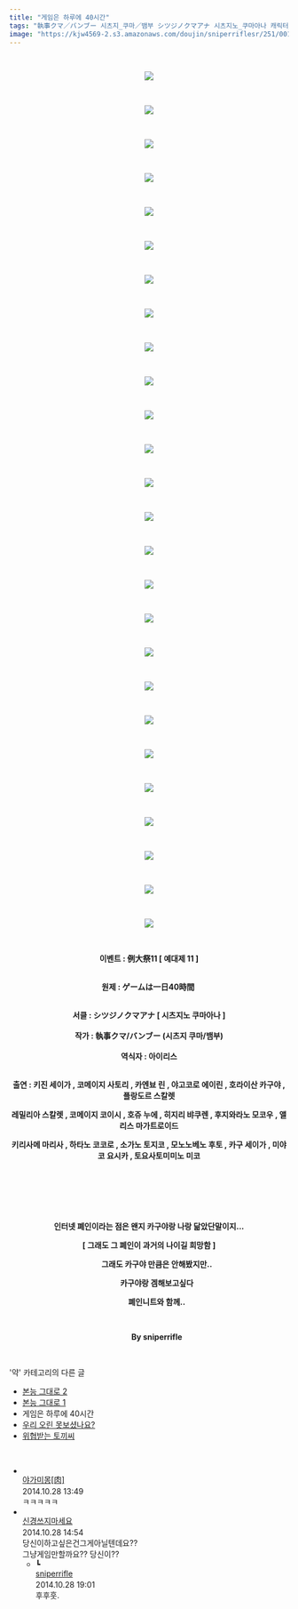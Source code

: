 ```yaml
---
title: "게임은 하루에 40시간"
tags: "執事クマ／バンブー 시츠지_쿠마／뱀부 シツジノクマアナ 시츠지노_쿠마아나 캐릭터_키진_세이자 캐릭터_코메이지_사토리 캐릭터_카엔뵤_린 캐릭터_야고코로_에이린 캐릭터_호라이산_카구야 캐릭터_플랑드르_스칼렛 캐릭터_레밀리아_스칼렛 캐릭터_코메이지_코이시 캐릭터_호쥬_누에 캐릭터_히지리_뱌쿠렌 캐릭터_후지와라노_모코우 캐릭터_앨리스_마가트로이드 캐릭터_키리사메_마리사 캐릭터_하타노_코코로 캐릭터_소가노_토지코 캐릭터_모노노베노_후토 캐릭터_카쿠_세이가 캐릭터_미야코_요시카 캐릭터_토요사토미미노_미코 이벤트_例大祭11 이벤트_예대제_11 약"
image: "https://kjw4569-2.s3.amazonaws.com/doujin/sniperriflesr/251/001.png"
---
```

<div class="article">
<p style="TEXT-ALIGN: center"><strong> </strong></p>
<p style="TEXT-ALIGN: center"><strong><img src="{{ site.imgserver9 }}/sniperriflesr/251/001.png"/></strong></p>
<p style="TEXT-ALIGN: center"><strong></strong> </p>
<p style="TEXT-ALIGN: center"><strong><img src="{{ site.imgserver9 }}/sniperriflesr/251/002.png"/></strong></p>
<p style="TEXT-ALIGN: center"><strong></strong> </p>
<p style="TEXT-ALIGN: center"><strong><img src="{{ site.imgserver9 }}/sniperriflesr/251/003.png"/></strong></p>
<p style="TEXT-ALIGN: center"><strong></strong> </p>
<p style="TEXT-ALIGN: center"><strong><img src="{{ site.imgserver9 }}/sniperriflesr/251/004.png"/></strong></p>
<p style="TEXT-ALIGN: center"><strong></strong> </p>
<p style="TEXT-ALIGN: center"><strong><img src="{{ site.imgserver9 }}/sniperriflesr/251/005.png"/></strong></p>
<p style="TEXT-ALIGN: center"><strong></strong> </p>
<p style="TEXT-ALIGN: center"><strong><img src="{{ site.imgserver9 }}/sniperriflesr/251/006.png"/></strong></p>
<p style="TEXT-ALIGN: center"><strong></strong> </p>
<p style="TEXT-ALIGN: center"><strong><img src="{{ site.imgserver9 }}/sniperriflesr/251/007.png"/></strong></p>
<p style="TEXT-ALIGN: center"><strong></strong> </p>
<p style="TEXT-ALIGN: center"><strong><img src="{{ site.imgserver9 }}/sniperriflesr/251/008.png"/></strong></p>
<p style="TEXT-ALIGN: center"><strong></strong> </p>
<p style="TEXT-ALIGN: center"><strong><img src="{{ site.imgserver9 }}/sniperriflesr/251/009.png"/></strong></p>
<p style="TEXT-ALIGN: center"><strong></strong> </p>
<p style="TEXT-ALIGN: center"><strong><img src="{{ site.imgserver9 }}/sniperriflesr/251/010.png"/></strong></p>
<p style="TEXT-ALIGN: center"><strong></strong> </p>
<p style="TEXT-ALIGN: center"><strong><img src="{{ site.imgserver9 }}/sniperriflesr/251/011.png"/></strong></p>
<p style="TEXT-ALIGN: center"><strong></strong> </p>
<p style="TEXT-ALIGN: center"><strong><img src="{{ site.imgserver9 }}/sniperriflesr/251/012.png"/></strong></p>
<p style="TEXT-ALIGN: center"><strong></strong> </p>
<p style="TEXT-ALIGN: center"><strong><img src="{{ site.imgserver9 }}/sniperriflesr/251/013.png"/></strong></p>
<p style="TEXT-ALIGN: center"><strong></strong> </p>
<p style="TEXT-ALIGN: center"><strong><img src="{{ site.imgserver9 }}/sniperriflesr/251/014.png"/></strong></p>
<p style="TEXT-ALIGN: center"><strong></strong> </p>
<p style="TEXT-ALIGN: center"><strong><img src="{{ site.imgserver9 }}/sniperriflesr/251/015.png"/></strong></p>
<p style="TEXT-ALIGN: center"><strong></strong> </p>
<p style="TEXT-ALIGN: center"><strong><img src="{{ site.imgserver9 }}/sniperriflesr/251/016.png"/></strong></p>
<p style="TEXT-ALIGN: center"><strong></strong> </p>
<p style="TEXT-ALIGN: center"><strong><img src="{{ site.imgserver9 }}/sniperriflesr/251/017.png"/></strong></p>
<p style="TEXT-ALIGN: center"><strong></strong> </p>
<p style="TEXT-ALIGN: center"><strong><img src="{{ site.imgserver9 }}/sniperriflesr/251/018.png"/></strong></p>
<p style="TEXT-ALIGN: center"><strong></strong> </p>
<p style="TEXT-ALIGN: center"><strong><img src="{{ site.imgserver9 }}/sniperriflesr/251/019.png"/></strong></p>
<p style="TEXT-ALIGN: center"><strong></strong> </p>
<p style="TEXT-ALIGN: center"><strong><img src="{{ site.imgserver9 }}/sniperriflesr/251/020.png"/></strong></p>
<p style="TEXT-ALIGN: center"><strong></strong> </p>
<p style="TEXT-ALIGN: center"><strong><img src="{{ site.imgserver9 }}/sniperriflesr/251/021.png"/></strong></p>
<p style="TEXT-ALIGN: center"><strong></strong> </p>
<p style="TEXT-ALIGN: center"><strong><img src="{{ site.imgserver9 }}/sniperriflesr/251/022.png"/></strong></p>
<p style="TEXT-ALIGN: center"><strong></strong> </p>
<p style="TEXT-ALIGN: center"><strong><img src="{{ site.imgserver9 }}/sniperriflesr/251/023.png"/></strong></p>
<p style="TEXT-ALIGN: center"><strong></strong> </p>
<p style="TEXT-ALIGN: center"><strong><img src="{{ site.imgserver9 }}/sniperriflesr/251/024.png"/></strong></p>
<p style="TEXT-ALIGN: center"><strong></strong> </p>
<p style="TEXT-ALIGN: center"><strong><img src="{{ site.imgserver9 }}/sniperriflesr/251/025.png"/></strong></p>
<p style="TEXT-ALIGN: center"><strong></strong> </p>
<p style="TEXT-ALIGN: center"><strong><img src="{{ site.imgserver9 }}/sniperriflesr/251/026.png"/></strong></p>
<p style="TEXT-ALIGN: center"><strong></strong> </p>
<p style="TEXT-ALIGN: center"><strong>이벤트 : 例大祭11 [ 예대제 11 ]</strong></p>
<p style="TEXT-ALIGN: center"><br/><strong>원제 : ゲームは一日40時間  </strong></p>
<p style="TEXT-ALIGN: center"><br class="Apple-interchange-newline"/><strong>서클 : シツジノクマアナ [ 시츠지노 쿠마아나 ]<br/><br/>작가 : 執事クマ/バンブー (시츠지 쿠마/뱀부)<br/><br/>역식자 : 아이리스 </strong></p>
<p style="TEXT-ALIGN: center"><br/><strong>출연 : 키진 세이가 , 코메이지 사토리 , 카엔뵤 린 , 야고코로 에이린 , 호라이산 카구야 , 플랑도르 스칼렛 </strong></p>
<p style="TEXT-ALIGN: center"><strong>레밀리아 스칼렛 , 코메이지 코이시 , 호쥬 누에 , 히지리 뱌쿠렌 , 후지와라노 모코우 , 앨리스 마가트로이드</strong></p>
<p style="TEXT-ALIGN: center"><strong>키리사메 마리사 , 하타노 코코로 , 소가노 토지코 , 모노노베노 후토 , 카구 세이가 , 미야코 요시카 , 토요사토미미노 미코</strong></p>
<p style="TEXT-ALIGN: center"><strong></strong> </p>
<p style="TEXT-ALIGN: center"><strong></strong> </p>
<p style="TEXT-ALIGN: center"><strong></strong> </p>
<p style="TEXT-ALIGN: center"><strong>인터넷 폐인이라는 점은 왠지 카구야랑 나랑 닮았단말이지...</strong></p>
<p style="TEXT-ALIGN: center"><strong>[ 그래도 그 폐인이 과거의 나이길 희망함 ]</strong></p>
<p style="TEXT-ALIGN: center; MARGIN-LEFT: 2em"><strong>그래도 카구야 만큼은 안해봤지만..</strong></p>
<p style="TEXT-ALIGN: center; MARGIN-LEFT: 2em"><strong>카구야랑 겜해보고싶다</strong></p>
<p style="TEXT-ALIGN: center; MARGIN-LEFT: 2em"><strong>폐인니트와 함께..</strong></p>
<p style="TEXT-ALIGN: center; MARGIN-LEFT: 2em"><strong></strong> </p>
<p style="TEXT-ALIGN: center; MARGIN-LEFT: 2em"><strong>By sniperrifle</strong></p>
<p style="TEXT-ALIGN: center"><strong></strong></p>
</div><br/>
<div class="another">
<p>'약' 카테고리의 다른 글</p>
<ul>
<li><a href="/sniperriflesr_257">본능 그대로 2</a></li>
<li><a href="/sniperriflesr_256">본능 그대로 1</a></li>
<li>게임은 하루에 40시간</li>
<li><a href="/sniperriflesr_250">우리 오린 못보셨나요?</a></li>
<li><a href="/sniperriflesr_247">위협받는 토끼씨</a></li>
</ul>
</div><br/>
<div class="comment" id="commentListBlock_251" style="display:block"><ul><li class="firstCmt"><div class="opinionListMenu">
<div class="icon"><img alt="" class="myicon" src="http://cfile214.uf.daum.net/M21x21/2459A439544D23B32904F6"/></div>
<div class="fl">
<a class="bold" href="http://blog.daum.net/risiek" target="_blank">야가미몽[肉] </a>
<div style="width: 1px; height: 1px; overflow: hidden; visibility: hidden; border:1px solid red">
<span id="uname323" style="display:none;">야가미몽[肉]</span>
<span id="pwd323" style="display:none;"></span>
<span id="emailblog323" name="http://blog.daum.net/risiek" style="display:none;"></span>
<span id="open323" style="display:none">Y</span>
</div>
</div>
<div class="sDateTime">2014.10.28 13:49</div>
</div>
<div class="cont" id="Text323">ㅋㅋㅋㅋㅋ</div>
<div class="contReArea" id="inWrite323" style="display:none;"></div>
<div class="cCont_line"></div>
</li><li class="firstCmt"><div class="opinionListMenu">
<div class="icon"><img alt="" class="myicon" src="http://i1.daumcdn.net/pimg/blog/p_img/mycon/basic_2.gif"/></div>
<div class="fl">
<a class="bold" href="http://blog.daum.net/ghcjf1001" target="_blank">신경쓰지마세요 </a>
<div style="width: 1px; height: 1px; overflow: hidden; visibility: hidden; border:1px solid red">
<span id="uname324" style="display:none;">신경쓰지마세요</span>
<span id="pwd324" style="display:none;"></span>
<span id="emailblog324" name="http://blog.daum.net/ghcjf1001" style="display:none;"></span>
<span id="open324" style="display:none">Y</span>
</div>
</div>
<div class="sDateTime">2014.10.28 14:54</div>
</div>
<div class="cont" id="Text324">당신이하고싶은건그게아닐텐데요??<br/>
그냥게임만할까요?? 당신이??</div>
<div class="contReArea" id="inWrite324" style="display:none;"></div>
<ul><li class="secondCmt"><div class="opinionListMenuRe" id="parent_324">
<div class="reIcon">┗</div>
<div class="icon"><img alt="" class="myicon" src="http://cfile217.uf.daum.net/M21x21/23254B425446251B1045FF"/></div>
<div class="fl">
<a class="bold" href="http://blog.daum.net/sniperriflesr" target="_blank">sniperrifle </a>
<div style="width: 1px; height: 1px; overflow: hidden; visibility: hidden; border:1px solid red">
<span id="uname325" style="display:none;">sniperrifle</span>
<span id="pwd325" style="display:none;"></span>
<span id="emailblog325" name="http://blog.daum.net/sniperriflesr" style="display:none;"></span>
<span id="open325" style="display:none">Y</span>
</div>
</div>
<div class="sDateTime">2014.10.28 19:01</div>
</div>
<div class="contRe" id="Text325">후후훗.</div>
<div class="contReReArea" id="inWrite325" style="display:none;"></div>
</li></ul></li></ul>
</div><br/>
<br/>
<p id="refer"></p>
<br/>
